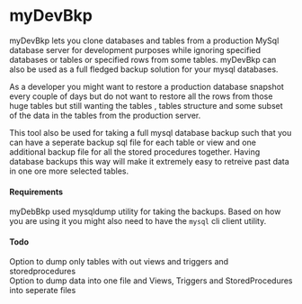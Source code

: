 # myDevBkp

myDevBkp lets you clone databases and tables from a production MySql database server for development purposes while ignoring specified databases or tables or specified rows from some tables. myDevBkp can also be used as a full fledged backup solution for your mysql databases.

As a developer you might want to restore a production database snapshot every couple of days but do not want to restore all the rows from those huge tables but still wanting the tables , tables structure and some subset of the data in the tables from the production server.

This tool also be used for taking a full mysql database backup such that you can have a seperate backup sql file for each table or view and one additional backup file for all the stored procedures together. Having database backups this way will make it extremely easy to retreive past data in one ore more selected tables.

#### Requirements
myDebBkp used mysqldump utility for taking the backups.  Based on how you are using it you might also need to have the `mysql` cli client utility.


#### Todo
Option to dump only tables with out views and triggers and storedprocedures<BR>
Option to dump data into one file and Views, Triggers and StoredProcedures into seperate files
